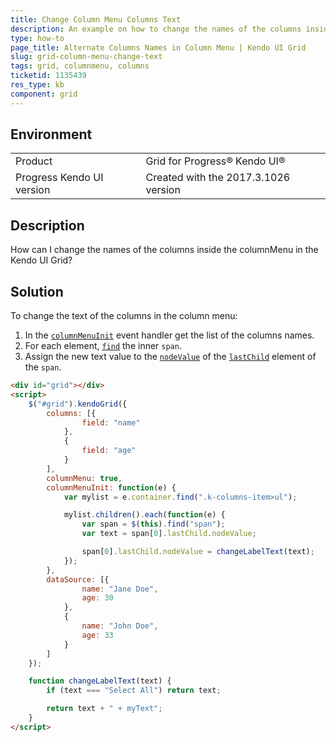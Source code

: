 ```yaml
---
title: Change Column Menu Columns Text
description: An example on how to change the names of the columns inside the column menu in the Kendo UI Grid. 
type: how-to
page_title: Alternate Columns Names in Column Menu | Kendo UI Grid
slug: grid-column-menu-change-text
tags: grid, columnmenu, columns
ticketid: 1135439
res_type: kb
component: grid
---
```


## Environment
<table>
 <tr>
  <td>Product</td>
  <td>Grid for Progress® Kendo UI®</td>
 </tr>
 <tr>
  <td>Progress Kendo UI version</td>
  <td>Created with the 2017.3.1026 version</td>
 </tr>
</table>

## Description

How can I change the names of the columns inside the columnMenu in the Kendo UI Grid?

## Solution

To change the text of the columns in the column menu:

1. In the [`columnMenuInit`](https://docs.telerik.com/kendo-ui/api/javascript/ui/grid#events-columnMenuInit) event handler get the list of the columns names.
1. For each element, [`find`](https://api.jquery.com/find/) the inner `span`.
1. Assign the new text value to the [`nodeValue`](https://developer.mozilla.org/en-US/docs/Web/API/Node/nodeValue) of the [`lastChild`](https://developer.mozilla.org/en-US/docs/Web/API/Node/lastChild) element of the `span`.

```html
<div id="grid"></div>
<script>
    $("#grid").kendoGrid({
        columns: [{
                field: "name"
            },
            {
                field: "age"
            }
        ],
        columnMenu: true,
        columnMenuInit: function(e) {
            var mylist = e.container.find(".k-columns-item>ul");

            mylist.children().each(function(e) {
                var span = $(this).find("span");
                var text = span[0].lastChild.nodeValue;

                span[0].lastChild.nodeValue = changeLabelText(text);
            });
        },
        dataSource: [{
                name: "Jane Doe",
                age: 30
            },
            {
                name: "John Doe",
                age: 33
            }
        ]
    });

    function changeLabelText(text) {
        if (text === "Select All") return text;

        return text + " + myText";
    }
</script>
```